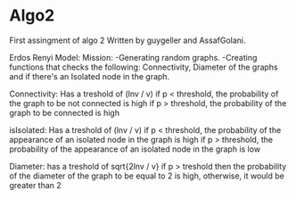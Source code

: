 # Algo2
First assingment of algo 2
Written by guygeller and AssafGolani.

Erdos Renyi Model:
Mission:
-Generating random graphs.
-Creating functions that checks the following: Connectivity, Diameter of the graphs and if there's an Isolated node in the graph.

Connectivity:
Has a treshold of (lnv / v)
if p < threshold, the probability of the graph to be not connected is high
if p > threshold, the probability of the graph to be connected is high

isIsolated:
Has a treshold of (lnv / v)
if p < threshold, the probability of the appearance of an isolated node in the graph is high
if p > threshold, the probability of the appearance of an isolated node in the graph is low

Diameter:
has a treshold of sqrt{2lnv / v}
if p > treshold then the probability of the diameter of the graph to be equal to 2 is high, otherwise, it would be greater than 2


